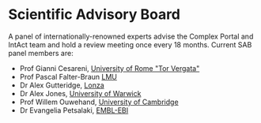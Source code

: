 # Scientific Advisory Board

A panel of internationally-renowned experts advise the Complex Portal and IntAct team and hold a review meeting once every 18 months. Current SAB panel members are:

* Prof Gianni Cesareni, [University of Rome "Tor Vergata"](https://www.moleculargenetics.it/)
* Prof Pascal Falter-Braun [LMU](https://www.en.biologie.uni-muenchen.de/people/faculty/falter-braun/index.html)
* Dr Alex Gutteridge, [Lonza](https://uk.linkedin.com/in/alex-gutteridge-5102224)
* Dr Alex Jones, [University of Warwick](https://warwick.ac.uk/fac/sci/lifesci/people/ajones/)
* Prof Willem Ouwehand, [University of Cambridge](https://platelets.group.cam.ac.uk/people/willem-ouwehand)
* Dr Evangelia Petsalaki, [EMBL-EBI](https://www.ebi.ac.uk/about/people/evangelia-petsalaki)
